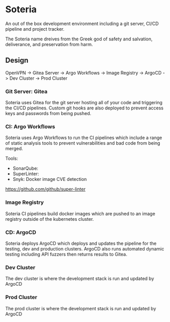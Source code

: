 # Soteria

An out of the box development environment including a git server, CI/CD pipeline and project tracker. 

The Soteria name dreives from the Greek god of safety and salvation, deliverance, and preservation from harm.

## Design

OpenVPN -> Gitea Server -> Argo Workflows -> Image Registry -> ArgoCD -> Dev Cluster -> Prod Cluster

### Git Server: Gitea

Soteria uses Gitea for the git server hosting all of your code and triggering the CI/CD pipelines.
Custom git hooks are also deployed to prevent access keys and passwords from being pushed.


### CI: Argo Workflows

Soteria uses Argo Workflows to run the CI pipelines which include a range of static analysis tools to prevent vulnerabilities and bad code from being merged.

Tools:
- SonarQube: 
- SuperLinter: 
- Snyk: Docker image CVE detection

https://github.com/github/super-linter

### Image Registry

Soteria CI pipelines build docker images which are pushed to an image registry outside of the kubernetes cluster.

### CD: ArgoCD

Soteria deploys ArgoCD which deploys and updates the pipeline for the testing, dev and production clusters.
ArgoCD also runs automated dynamic testing including API fuzzers then returns results to Gitea.

### Dev Cluster

The dev cluster is where the development stack is run and updated by ArgoCD

### Prod Cluster

The prod cluster is where the development stack is run and updated by ArgoCD
